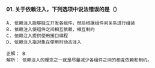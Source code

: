 #### 01. 关于依赖注入，下列选项中说法错误的是（）
```
A. 依赖注入能够独立开发各组件，然后根据组件间关系进行组装
B. 依赖注入使组件之间相互依赖，相互制约
C. 依赖注入提供使用接口编程
D. 依赖注入指对象在使用时动态注入

正解： B
解析： 依赖注入的理念之一就是尽量减少各组件之间的相互依赖和制约。
```